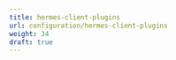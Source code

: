 ```yaml
---
title: hermes-client-plugins
url: configuration/hermes-client-plugins
weight: 34
draft: true
---
```

